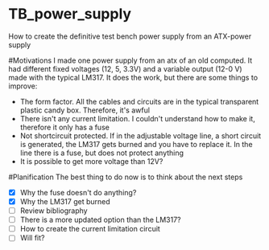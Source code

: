 # TB_power_supply
How to create the definitive test bench power supply from an ATX-power supply

#Motivations
I made one power supply from an atx of an old computed. It had different fixed voltages (12, 5, 3.3V) and a variable output (12-0 V) made with the typical LM317. It does the work, but there are some things to improve:
- The form factor. All the cables and circuits are in the typical transparent plastic candy box. Therefore, it's awful
- There isn't any current limitation. I couldn't understand how to make it, therefore it only has a fuse
- Not shortcircuit protected. If in the adjustable voltage line, a short circuit is generated, the LM317 gets burned and you have to replace it. In the line there is a fuse, but does not protect anything
- It is possible to get more voltage than 12V?

#Planification
The best thing to do now is to think about the next steps
- [x] Why the fuse doesn't do anything?
- [X] Why the LM317 get burned
- [ ] Review bibliography
- [ ] There is a more updated option than the LM317?
- [ ] How to create the current limitation circuit
- [ ] Will fit?
